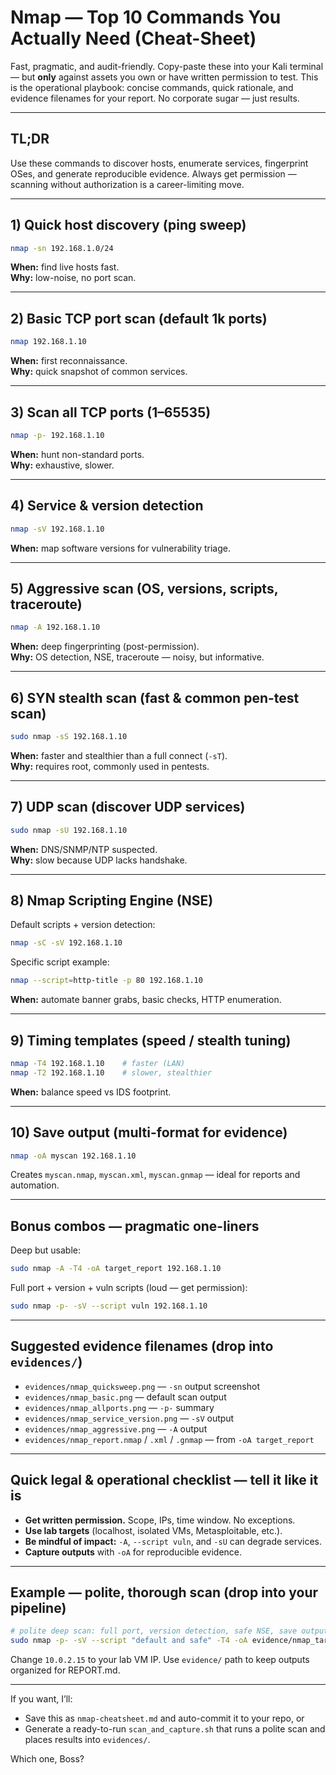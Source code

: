 # Nmap — Top 10 Commands You Actually Need (Cheat-Sheet)

Fast, pragmatic, and audit-friendly. Copy-paste these into your Kali terminal — but **only** against assets you own or have written permission to test. This is the operational playbook: concise commands, quick rationale, and evidence filenames for your report. No corporate sugar — just results.

---

## TL;DR
Use these commands to discover hosts, enumerate services, fingerprint OSes, and generate reproducible evidence. Always get permission — scanning without authorization is a career-limiting move.

---

## 1) Quick host discovery (ping sweep)
```bash
nmap -sn 192.168.1.0/24
```
**When:** find live hosts fast.  
**Why:** low-noise, no port scan.

---

## 2) Basic TCP port scan (default 1k ports)
```bash
nmap 192.168.1.10
```
**When:** first reconnaissance.  
**Why:** quick snapshot of common services.

---

## 3) Scan all TCP ports (1–65535)
```bash
nmap -p- 192.168.1.10
```
**When:** hunt non-standard ports.  
**Why:** exhaustive, slower.

---

## 4) Service & version detection
```bash
nmap -sV 192.168.1.10
```
**When:** map software versions for vulnerability triage.

---

## 5) Aggressive scan (OS, versions, scripts, traceroute)
```bash
nmap -A 192.168.1.10
```
**When:** deep fingerprinting (post-permission).  
**Why:** OS detection, NSE, traceroute — noisy, but informative.

---

## 6) SYN stealth scan (fast & common pen-test scan)
```bash
sudo nmap -sS 192.168.1.10
```
**When:** faster and stealthier than a full connect (`-sT`).  
**Why:** requires root, commonly used in pentests.

---

## 7) UDP scan (discover UDP services)
```bash
sudo nmap -sU 192.168.1.10
```
**When:** DNS/SNMP/NTP suspected.  
**Why:** slow because UDP lacks handshake.

---

## 8) Nmap Scripting Engine (NSE)
Default scripts + version detection:
```bash
nmap -sC -sV 192.168.1.10
```
Specific script example:
```bash
nmap --script=http-title -p 80 192.168.1.10
```
**When:** automate banner grabs, basic checks, HTTP enumeration.

---

## 9) Timing templates (speed / stealth tuning)
```bash
nmap -T4 192.168.1.10    # faster (LAN)
nmap -T2 192.168.1.10    # slower, stealthier
```
**When:** balance speed vs IDS footprint.

---

## 10) Save output (multi-format for evidence)
```bash
nmap -oA myscan 192.168.1.10
```
Creates `myscan.nmap`, `myscan.xml`, `myscan.gnmap` — ideal for reports and automation.

---

## Bonus combos — pragmatic one-liners
Deep but usable:
```bash
sudo nmap -A -T4 -oA target_report 192.168.1.10
```
Full port + version + vuln scripts (loud — get permission):
```bash
sudo nmap -p- -sV --script vuln 192.168.1.10
```

---

## Suggested evidence filenames (drop into `evidences/`)
- `evidences/nmap_quicksweep.png` — `-sn` output screenshot  
- `evidences/nmap_basic.png` — default scan output  
- `evidences/nmap_allports.png` — `-p-` summary  
- `evidences/nmap_service_version.png` — `-sV` output  
- `evidences/nmap_aggressive.png` — `-A` output  
- `evidences/nmap_report.nmap` / `.xml` / `.gnmap` — from `-oA target_report`

---

## Quick legal & operational checklist — tell it like it is
- **Get written permission.** Scope, IPs, time window. No exceptions.  
- **Use lab targets** (localhost, isolated VMs, Metasploitable, etc.).  
- **Be mindful of impact:** `-A`, `--script vuln`, and `-sU` can degrade services.  
- **Capture outputs** with `-oA` for reproducible evidence.

---

## Example — polite, thorough scan (drop into your pipeline)
```bash
# polite deep scan: full port, version detection, safe NSE, save outputs
sudo nmap -p- -sV --script "default and safe" -T4 -oA evidence/nmap_target_report 10.0.2.15
```
Change `10.0.2.15` to your lab VM IP. Use `evidence/` path to keep outputs organized for REPORT.md.

---

If you want, I’ll:
- Save this as `nmap-cheatsheet.md` and auto-commit it to your repo, or  
- Generate a ready-to-run `scan_and_capture.sh` that runs a polite scan and places results into `evidences/`.  

Which one, Boss?
